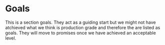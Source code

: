 # Goals
This is a section goals. They act as a guiding start but we might not have atchieved what we think is production grade and therefore the are listed as goals. They will move to promises once we have achieved an acceptable level.
